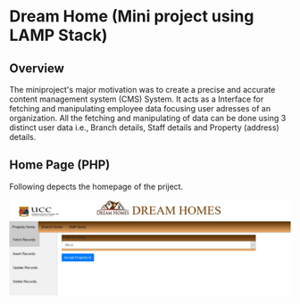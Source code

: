 # Dream Home (Mini project using LAMP Stack)
<h2 id="overview">Overview</h2>

The miniproject's major motivation was to create a precise and accurate content management system (CMS) System. It acts as a Interface for fetching and manipulating employee data focusing user adresses of an organization. All the fetching and manipulating of data can be done using 3 distinct user data i.e., Branch details, Staff details and Property (address) details. 



<h2 id="test_bed_architecture">Home Page (PHP)</h2>
Following depects the homepage of the priject.

![Image of Testbed](https://github.com/bejoyjose1993/DreamHome_PHP/blob/master/PHP/Dreamhome_Fetch_1.jpg)
